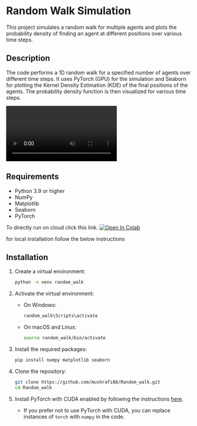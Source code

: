 # Random Walk Simulation

This project simulates a random walk for multiple agents and plots the probability density of finding an agent at different positions over various time steps.

## Description

The code performs a 1D random walk for a specified number of agents over different time steps. It uses PyTorch (GPU) for the simulation and Seaborn for plotting the Kernel Density Estimation (KDE) of the final positions of the agents. The probability density function is then visualized for various time steps.

<video autoplay loop muted>
  <source src="random_walk.mp4" type="video/mp4">
  Your browser does not support the video tag.
</video>


## Requirements

- Python 3.9 or higher
- NumPy
- Matplotlib
- Seaborn
- PyTorch

To directly run on cloud click this link. [![Open In Colab](https://colab.research.google.com/assets/colab-badge.svg)](https://colab.research.google.com/github/mushrafi88/Random_walk/blob/main/random_walk.ipynb)

for local installation follow the below instructions

## Installation

1. Create a virtual environment:

    ```bash
    python -m venv random_walk
    ```

2. Activate the virtual environment:

    - On Windows:
      ```bash
      random_walk\Scripts\activate
      ```
    - On macOS and Linux:
      ```bash
      source random_walk/bin/activate
      ```

3. Install the required packages:

    ```bash
    pip install numpy matplotlib seaborn
    ```

4. Clone the repository:

    ```bash
    git clone https://github.com/mushrafi88/Random_walk.git
    cd Random_walk
    ```

5. Install PyTorch with CUDA enabled by following the instructions [here](https://pytorch.org/get-started/locally/).

    - If you prefer not to use PyTorch with CUDA, you can replace instances of `torch` with `numpy` in the code.

